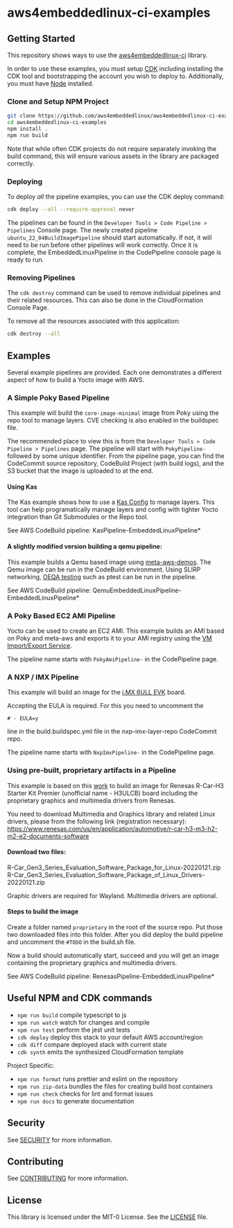 # aws4embeddedlinux-ci-examples

## Getting Started
This repository shows ways to use the [aws4embeddedlinux-ci](https://github.com/aws4embeddedlinux/aws4embeddedlinux-ci.git) library.

In order to use these examples, you must setup [CDK](https://docs.aws.amazon.com/cdk/v2/guide/getting_started.html) including installing the CDK tool and bootstrapping the account you wish to deploy to. Additionally, you must have [Node](https://nodejs.org/en/) installed.

### Clone and Setup NPM Project
```bash
git clone https://github.com/aws4embeddedlinux/aws4embeddedlinux-ci-examples.git
cd aws4embeddedlinux-ci-examples
npm install .
npm run build
```

Note that while often CDK projects do not require separately invoking the build command, this will ensure various assets in the library are packaged correctly.

### Deploying

To deploy _all_ the pipeline examples, you can use the CDK deploy command:

```bash
cdk deploy --all --require-approval never
```

The pipelines can be found in the `Developer Tools > Code Pipeline > Pipelines` Console page. The newly created pipeline `ubuntu_22_04BuildImagePipeline` should start automatically. If not, it will need to be run before other pipelines will work correctly. Once it is complete, the EmbeddedLinuxPipeline in the CodePipeline console page is ready to run.

### Removing Pipelines
The `cdk destroy` command can be used to remove individual pipelines and their related resources. This can also be done in the CloudFormation Console Page.

To remove all the resources associated with this application:
```bash
cdk destroy --all
```

## Examples
Several example pipelines are provided. Each one demonstrates a different aspect of how to build a Yocto image with AWS.

### A Simple Poky Based Pipeline
This example will build the `core-image-minimal` image from Poky using the repo tool to manage layers. CVE checking is also enabled in the buildspec file.

The recommended place to view this is from the `Developer Tools > Code Pipeline > Pipelines` page. The pipeline will start with `PokyPipeline-` followed by some unique identifier. From the pipeline page, you can find the CodeCommit source repository, CodeBuild Project (with build logs), and the S3 bucket that the image is uploaded to at the end.

#### Using Kas
The Kas example shows how to use a [Kas Config](https://github.com/aws4embeddedlinux/aws4embeddedlinux-ci/blob/main/source-repo/kas/kas.yml) to manage layers. This tool can help programatically manage layers and config with tighter Yocto integration than Git Submodules or the Repo tool.

See AWS CodeBuild pipeline: KasPipeline-EmbeddedLinuxPipeline*

#### A slightly modified version building a qemu pipeline:
This example builds a Qemu based image using [meta-aws-demos](https://github.com/aws4embeddedlinux/meta-aws-demos). The Qemu image can be run in the CodeBuild environment. Using SLIRP networking, [OEQA testing](https://docs.yoctoproject.org/singleindex.html#performing-automated-runtime-testing) such as ptest can be run in the pipeline.

See AWS CodeBuild pipeline: QemuEmbeddedLinuxPipeline-EmbeddedLinuxPipeline*

### A Poky Based EC2 AMI Pipeline
Yocto can be used to create an EC2 AMI. This example builds an AMI based on Poky and meta-aws and exports it to your AMI registry using the [VM Import/Export Service](https://docs.aws.amazon.com/vm-import/latest/userguide/what-is-vmimport.html).

The pipeline name starts with `PokyAmiPipeline-` in the CodePipeline page.

### A NXP / IMX Pipeline
This example will build an image for the [i.MX 6ULL EVK](https://www.nxp.com/design/development-boards/i-mx-evaluation-and-development-boards/evaluation-kit-for-the-i-mx-6ull-and-6ulz-applications-processor:MCIMX6ULL-EVK) board.

Accepting the EULA is required. For this you need to uncomment the
```
# - EULA=y
```
 line in the build.buildspec.yml file in the nxp-imx-layer-repo CodeCommit repo.

The pipeline name starts with `NxpImxPipeline-` in the CodePipeline page.

### Using pre-built, proprietary artifacts in a Pipeline

This example is based on this [work](https://elinux.org/R-Car/Boards/Yocto-Gen3/v5.9.0) to build an image for Renesas R-Car-H3 Starter Kit Premier (unofficial name - H3ULCB) board including the proprietary graphics and multimedia drivers from Renesas.

You need to download Multimedia and Graphics library and related Linux drivers, please from the following link (registration necessary):
https://www.renesas.com/us/en/application/automotive/r-car-h3-m3-h2-m2-e2-documents-software

#### Download two files:

R-Car_Gen3_Series_Evaluation_Software_Package_for_Linux-20220121.zip
R-Car_Gen3_Series_Evaluation_Software_Package_of_Linux_Drivers-20220121.zip

Graphic drivers are required for Wayland. Multimedia drivers are optional.

#### Steps to build the image

Create a folder named `proprietary` in the root of the source repo. Put those two downloaded files into this folder. After you did deploy the build pipeline and uncomment the `#TODO` in the build.sh file.

Now a build should automatically start, succeed and you will get an image containing the proprietary graphics and multimedia drivers.

See AWS CodeBuild pipeline: RenesasPipeline-EmbeddedLinuxPipeline*

##

## Useful NPM and CDK commands

-   `npm run build` compile typescript to js
-   `npm run watch` watch for changes and compile
-   `npm run test` perform the jest unit tests
-   `cdk deploy` deploy this stack to your default AWS account/region
-   `cdk diff` compare deployed stack with current state
-   `cdk synth` emits the synthesized CloudFormation template

Project Specific:
-   `npm run format` runs prettier and eslint on the repository
-   `npm run zip-data` bundles the files for creating build host containers
-   `npm run check` checks for lint and format issues
-   `npm run docs` to generate documentation

## Security

See [SECURITY](SECURITY.md) for more information.

## Contributing

See [CONTRIBUTING](CONTRIBUTING.md) for more information.

## License

This library is licensed under the MIT-0 License. See the [LICENSE](LICENSE) file.
